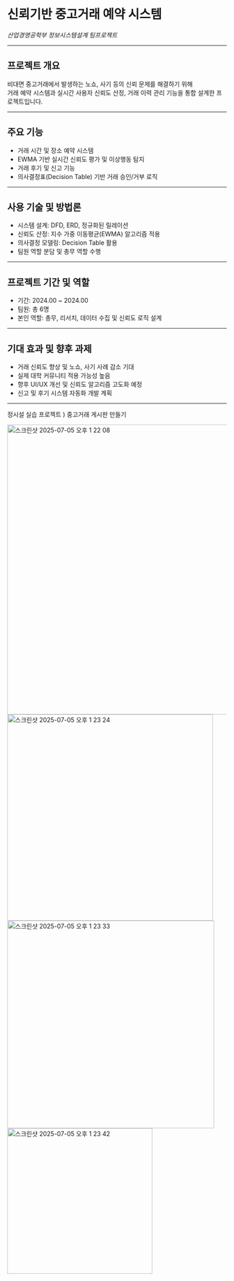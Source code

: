 
# 신뢰기반 중고거래 예약 시스템  
_산업경영공학부 정보시스템설계 팀프로젝트_

---

## 프로젝트 개요  
비대면 중고거래에서 발생하는 노쇼, 사기 등의 신뢰 문제를 해결하기 위해  
거래 예약 시스템과 실시간 사용자 신뢰도 산정, 거래 이력 관리 기능을 통합 설계한 프로젝트입니다.

---

## 주요 기능  
- 거래 시간 및 장소 예약 시스템  
- EWMA 기반 실시간 신뢰도 평가 및 이상행동 탐지  
- 거래 후기 및 신고 기능  
- 의사결정표(Decision Table) 기반 거래 승인/거부 로직  

---

## 사용 기술 및 방법론  
- 시스템 설계: DFD, ERD, 정규화된 릴레이션  
- 신뢰도 산정: 지수 가중 이동평균(EWMA) 알고리즘 적용  
- 의사결정 모델링: Decision Table 활용  
- 팀원 역할 분담 및 총무 역할 수행  

---

## 프로젝트 기간 및 역할  
- 기간: 2024.00 ~ 2024.00  
- 팀원: 총 6명  
- 본인 역할: 총무, 리서치, 데이터 수집 및 신뢰도 로직 설계  

---

## 기대 효과 및 향후 과제  
- 거래 신뢰도 향상 및 노쇼, 사기 사례 감소 기대  
- 실제 대학 커뮤니티 적용 가능성 높음  
- 향후 UI/UX 개선 및 신뢰도 알고리즘 고도화 예정  
- 신고 및 후기 시스템 자동화 개발 계획  

---



정시설 실습 프로젝트 ) 중고거래 게시판 만들기

<img width="663" alt="스크린샷 2025-07-05 오후 1 22 08" src="https://github.com/user-attachments/assets/303f7373-cd40-4f87-938d-f072f9e7407d" />


<img width="472" alt="스크린샷 2025-07-05 오후 1 23 24" src="https://github.com/user-attachments/assets/6b97960e-b72c-491a-8cc1-867b72196e3d" />
<img width="475" alt="스크린샷 2025-07-05 오후 1 23 33" src="https://github.com/user-attachments/assets/3ec7a3cd-0af5-4fc9-a935-4f77907e0b45" />
<img width="333" alt="스크린샷 2025-07-05 오후 1 23 42" src="https://github.com/user-attachments/assets/b2232876-26dc-4e5b-a340-0bb478c7889d" />
